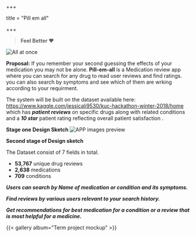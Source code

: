 +++
  
title = "Pill em all"

+++

> **Feel Better  :heart:**

![All at once](/img/med.jpg)

**Proposal:**
If you remember your second guessing the effects of your medication you may not be alone. **Pill-em-all** is a Medication review app where you can search for any drug to read user reviews and find ratings. you can also search by symptoms and see which of them are wrking according to your requirment.

The system will be built on the dataset available here: https://www.kaggle.com/jessicali9530/kuc-hackathon-winter-2018/home which has **_patient reviews_** on specific drugs along with related conditions and a **_10 star_** patient rating reflecting overall patient satisfaction .


**Stage one Design Sketch**
![APP images preview](/img/img1.jpg)


**Second stage of Design sketch**

The Dataset consist of 7 fields in total.

* **53,767** unique drug reviews
* **2,638** medications
* **709** conditions

**_Users can search by Name of medication or condition and its symptoms._**

**_Find reviews by various users relevant to your search history._**

**_Get recommendations for best medication for a condition or a review that is most helpful for a medicine._**

{{< gallery album="Term project mockup" >}}

